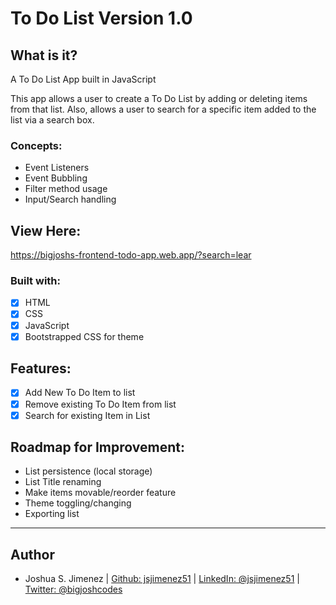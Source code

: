 # To Do List Version 1.0

## What is it?
A To Do List App built in JavaScript

This app allows a user to create a To Do List by adding or deleting items from
that list. Also, allows a user to search for a specific item added to the list
via a search box.

### Concepts:
- Event Listeners
- Event Bubbling
- Filter method usage
- Input/Search handling

## View Here:
https://bigjoshs-frontend-todo-app.web.app/?search=lear

### Built with:
- [x] HTML
- [x] CSS
- [x] JavaScript
- [x] Bootstrapped CSS for theme

## Features:
- [x] Add New To Do Item to list
- [x] Remove existing To Do Item from list
- [x] Search for existing Item in List

## Roadmap for Improvement:
- List persistence (local storage)
- List Title renaming
- Make items movable/reorder feature
- Theme toggling/changing
- Exporting list

---

## Author
* Joshua S. Jimenez | [Github: jsjimenez51](https://github.com/jsjimenez51) |
  [LinkedIn: @jsjimenez51](https://www.linkedin.com/in/jsjimenez51/) | 
  [Twitter: @bigjoshcodes](https://twitter.com/bigjoshcodes)